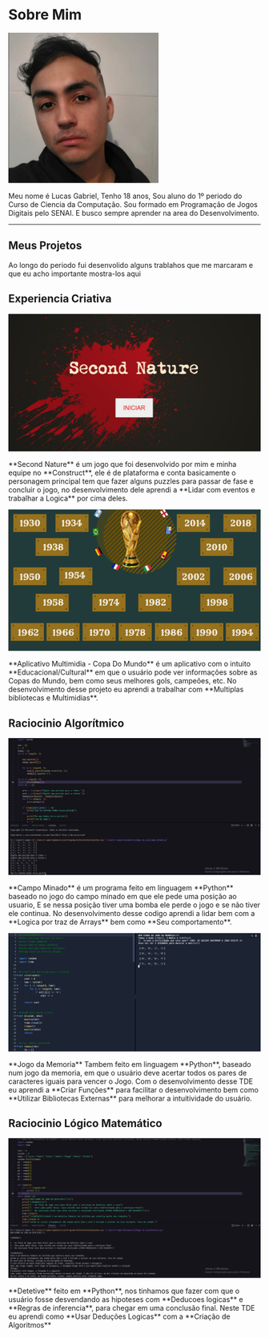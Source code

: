 # Sobre Mim

<p> <img src="./imagens/myfoto.png" width="300" height="300"></p>
Meu nome é Lucas Gabriel, Tenho 18 anos, Sou aluno do 1º periodo do Curso de Ciencia da Computação. Sou formado em Programação de Jogos Digitais pelo SENAI. E busco sempre aprender na area do Desenvolvimento.

<hr/>

## Meus Projetos
Ao longo do periodo fui desenvolido alguns trablahos que me marcaram e que eu acho importante mostra-los aqui

## Experiencia Criativa
<p> <img src="./imagens/game.jpg"></p>
**Second Nature** é um jogo que foi desenvolvido por mim e minha equipe no **Construct**, ele é de plataforma e conta basicamente o personagem principal tem que fazer alguns puzzles para passar de fase e concluir o jogo, no desenvolvimento dele aprendi a **Lidar com eventos e trabalhar a Logica** por cima deles.

<p> <img src="./imagens/Copa.png"></p>
**Aplicativo Multimidia - Copa Do Mundo** é um aplicativo com o intuito **Educacional/Cultural** em que o usuário pode ver informações sobre as Copas do Mundo, bem como seus melhores gols, campeões, etc. No desenvolvimento desse projeto eu aprendi a trabalhar com **Multiplas bibliotecas e Multimidias**.

## Raciocinio Algorítmico
<p> <img src="./imagens/minado.png"></p>
**Campo Minado** é um programa feito em linguagem **Python** baseado no jogo do campo minado em que ele pede uma posição ao usuario, E se nessa posição tiver uma bomba ele perde o jogo e se não tiver ele continua. No desenvolvimento desse codigo aprendi a lidar bem com a **Logica por traz de Arrays** bem como **Seu comportamento**.

<p> <img src="./imagens/gmemory.png"></p>
**Jogo da Memoria** Tambem feito em linguagem **Python**, baseado num jogo da memoria, em que o usuário deve acertar todos os pares de caracteres iguais para vencer o Jogo. Com o desenvolvimento desse TDE eu aprendi a **Criar Funções** para facilitar o desenvolvimento bem como **Utilizar Bibliotecas Externas** para melhorar a intuitividade do usuário.

## Raciocinio Lógico Matemático
<p> <img src="./imagens/detetive.png"></p>
**Detetive** feito em **Python**, nos tinhamos que fazer com que o usuário fosse desvendando as hipoteses com **Deducoes logicas** e **Regras de inferencia**, para chegar em uma conclusão final. Neste TDE eu aprendi como **Usar Deduções Logicas** com a **Criação de Algoritmos**
